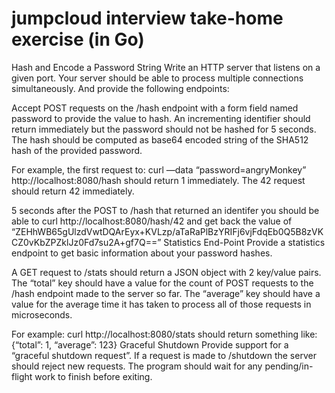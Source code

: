 # jumpcloud interview take-home exercise (in Go)

Hash and Encode a Password String
Write an HTTP server that listens on a given port. Your server should be able to process multiple connections simultaneously. And provide the following endpoints:

Accept POST requests on the /hash endpoint with a form field named password to provide the value to hash. An incrementing identifier should return immediately but the password should not be hashed for 5 seconds. The hash should be computed as base64 encoded string of the SHA512 hash of the provided password.

For example, the first request to: 
curl —data “password=angryMonkey” http://localhost:8080/hash 
should return 1 immediately. The 42 request should return 42 immediately.  

5 seconds after the POST to /hash that returned an identifer you should be able to curl http://localhost:8080/hash/42 and get back the value of “ZEHhWB65gUlzdVwtDQArEyx+KVLzp/aTaRaPlBzYRIFj6vjFdqEb0Q5B8zVKCZ0vKbZPZklJz0Fd7su2A+gf7Q==”
Statistics End-Point
Provide a statistics endpoint to get basic information about your password hashes. 

A GET request to /stats should return a JSON object with 2 key/value pairs. The “total” key should have a value for the count of POST requests to the /hash endpoint made to the server so far. The “average” key should have a value for the average time it has taken to process all of those requests in microseconds.

For example: curl http://localhost:8080/stats should return something like:
{“total”: 1, “average”: 123}
Graceful Shutdown
Provide support for a “graceful shutdown request”. If a request is made to /shutdown the server should reject new requests. The program should wait for any pending/in-flight work to finish before exiting.


